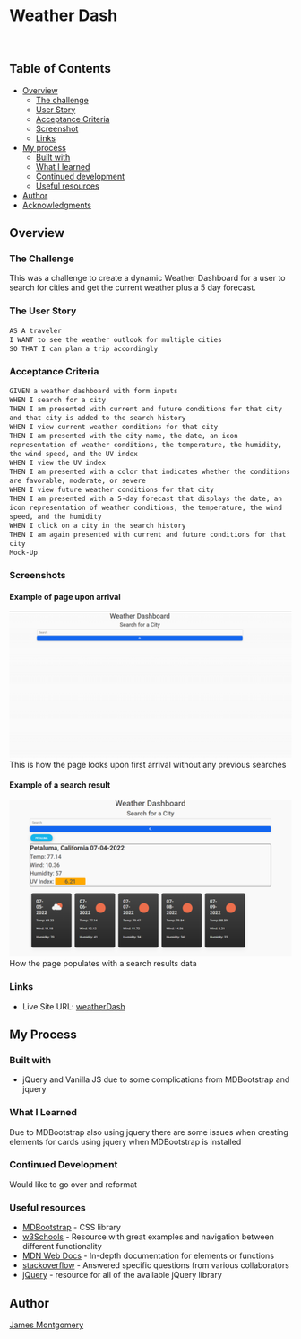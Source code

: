 # Weather Dash
​​
## Table of Contents

- [Overview](#overview)
  - [The challenge](#the-challenge)
  - [User Story](#user-story)
  - [Acceptance Criteria](#acceptance-criteria)
  - [Screenshot](#screenshots)
  - [Links](#links)
- [My process](#my-process)
  - [Built with](#built-with)
  - [What I learned](#what-we-learned)
  - [Continued development](#continued-development)
  - [Useful resources](#useful-resources)
- [Author](#author)
- [Acknowledgments](#acknowledgments)

## Overview

### The Challenge

This was a challenge to create a dynamic Weather Dashboard for a user to search for cities and get the current weather plus a 5 day forecast.

### The User Story

```
AS A traveler
I WANT to see the weather outlook for multiple cities
SO THAT I can plan a trip accordingly
```

### Acceptance Criteria

```
GIVEN a weather dashboard with form inputs
WHEN I search for a city
THEN I am presented with current and future conditions for that city and that city is added to the search history
WHEN I view current weather conditions for that city
THEN I am presented with the city name, the date, an icon representation of weather conditions, the temperature, the humidity, the wind speed, and the UV index
WHEN I view the UV index
THEN I am presented with a color that indicates whether the conditions are favorable, moderate, or severe
WHEN I view future weather conditions for that city
THEN I am presented with a 5-day forecast that displays the date, an icon representation of weather conditions, the temperature, the wind speed, and the humidity
WHEN I click on a city in the search history
THEN I am again presented with current and future conditions for that city
Mock-Up
```

### Screenshots

#### Example of page upon arrival
![screenshot](./Assets/images/arrivalPage.PNG)
This is how the page looks upon first arrival without any previous searches

#### Example of a search result
![screenshot](./Assets/images/searchResult.PNG)
How the page populates with a search results data

### Links

- Live Site URL: [weatherDash](https://jmonty94.github.io/weatherDash/)

## My Process

### Built with

- jQuery and Vanilla JS due to some complications from MDBootstrap and jquery

### What I Learned

Due to MDBootstrap also using jquery there are some issues when creating elements for cards using jquery when MDBootstrap is installed

### Continued Development

Would like to go over and reformat

### Useful resources

- [MDBootstrap](https://mdbootstrap.com/) - CSS library
- [w3Schools](https://www.w3schools.com/) - Resource with great examples and navigation between different functionality
- [MDN Web Docs](https://developer.mozilla.org/en-US/docs/Learn/JavaScript) - In-depth documentation for elements or functions
- [stackoverflow](https://stackoverflow.com/) - Answered specific questions from various collaborators
- [jQuery](https://api.jquery.com/) - resource for all of the available jQuery library

## Author

[James Montgomery](https://jmonty94.github.io/portfolio/)

